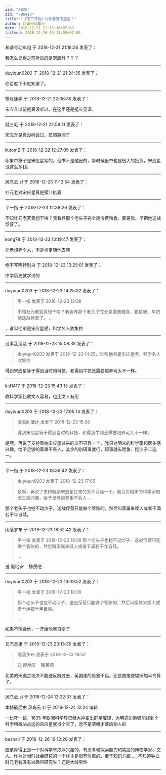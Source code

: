 ```yaml
---
aid: "9025"
zid: "786413"
title: "《天工开物》的作者是宋应星？"
author: 和谐号动车组
date: 2018-12-21 21:18:36+07:00
lastmod: 2018-12-26 19:12:00+07:00
---
```


和谐号动车组 于 2018-12-21 21:18:36 发表了：

我怎么记得之前听说的是宋应升？？？

---

duyiqun0203 于 2018-12-21 21:24:35 发表了：

你百度下不就知道了。

---

寒月迷亭 于 2018-12-21 22:06:35 发表了：

宋应升以前是真没听过。在这里还是挺长见识。

---

就三毛 于 2018-12-21 22:58:11 发表了：

宋应升是真没听说过，孤陋寡闻了

---

liutom2 于 2018-12-22 12:27:05 发表了：

印象中稿子是宋应星写的，但书不是他出的，那时候出书也是很大的投资，宋应星没这么多钱。

---

风鸟云 zl 于 2018-12-23 11:12:54 发表了：

杜元老对宋应星真是蜜汁执着

---

平一指 于 2018-12-23 12:38:26 发表了：

不知杜元老究竟想干啥？我看养那个老头子完全是浪费粮食，要是我，早把他送战俘营了。

---

kong78 于 2018-12-23 13:19:47 发表了：

元老想养个人，不是肯定随他去嘛

---

绝不写明特别白 于 2018-12-23 13:25:01 发表了：

中学历史就学过的

---

duyiqun0203 于 2018-12-23 14:25:32 发表了：

> 平一指 发表于 2018-12-23 12:38
>
> 不知杜元老究竟想干啥？我看养那个老头子完全是浪费粮食，要是我，早把他送战俘营了。 ...

，谁叫他弟是宋应星呢，科学名人收集控

---

没事乱溜达 于 2018-12-23 15:08:38 发表了：

> duyiqun0203 发表于 2018-12-23 14:25，谁叫他弟是宋应星呢，科学名人收集控

得到宋应星等于得到当时的科技，和得到牛顿还需要培养可大不一样。

---

kid1417 于 2018-12-23 15:43:15 发表了：

收科学家比收文人容易，也比文人有用

---

duyiqun0203 于 2018-12-23 17:05:14 发表了：

> 没事乱溜达 发表于 2018-12-23 15:08
>
> 得到宋应星等于得到当时的科技，和得到牛顿还需要培养可大不一样。

是啊，再说了支持吸纳宋应星过来的又不只我一个，我只对明末的科学家和医生感兴趣，给予足够的尊重不丢人，其余的别碍事就行，碍事就去喂鱼、挖沙子二选一。

---

平一指 于 2018-12-23 18:39:42 发表了：

> duyiqun0203 发表于 2018-12-23 17:05
>
> 是啊，再说了支持吸纳宋应星过来的又不只我一个，我只对明末的科学家和医生感兴趣，给予足够的尊重不丢人 ...

那个老头子也挖不动沙子，送战俘营只能做个管账的，然后叫家属来赎人或者干满若干年自赎。

---

雨落罗布 于 2018-12-23 18:52:42 发表了：

> 平一指 发表于 2018-12-23 18:39 那个老头子也挖不动沙子，送战俘营只能做个管账的，然后叫家属来赎人或者干满若干年自赎。
>
> ...

送 殷地安    殖民吧

---

duyiqun0203 于 2018-12-23 19:09:52 发表了：

> 平一指 发表于 2018-12-23 18:39
>
> 那个老头子也挖不动沙子，送战俘营只能做个管账的，然后叫家属来赎人或者干满若干年自赎。
>
> ...

如果不理会他，一开始他就自杀了

---

瓦而基里 于 2018-12-23 23:13:39 发表了：

> 雨落罗布 发表于 2018-12-23 18:52
>
> 送 殷地安    殖民吧

北美的天选之地决不能送反贼过去，英国佬的殷鉴不远。还是直接送堪擦加半岛算了。

---

风鸟云 zl 于 2018-12-24 12:22:37 发表了：

本帖最后由 风鸟云 zl 于 2018-12-24 12:24 编辑

一比吓一跳，1635 年欧洲科学界已经大神辈出群星璀璨，大明这边勉强能找到个科学稍微沾点边的宋应星就当个宝了，远不是清朝才落后别人的

---

beshall 于 2018-12-26 19:12:28 发表了：

应该算得上是一个对科学有浓厚兴趣的，有思考和探索能力和实践的博物学家、文人。作为对当时社会研究的一个样本是很有价值的。至于知识方面……不知道钟立时元老有没有兴趣带研究生？还是大龄男性

---
